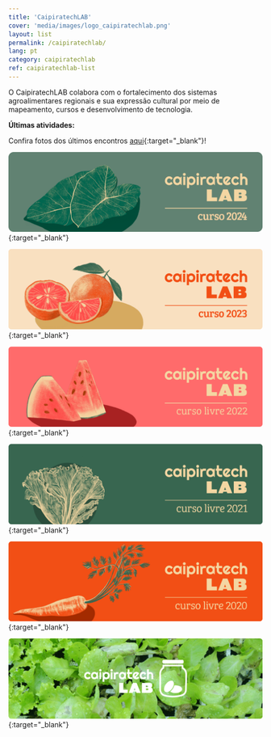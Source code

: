 ```yaml
---
title: 'CaipiratechLAB'
cover: 'media/images/logo_caipiratechlab.png'
layout: list
permalink: /caipiratechlab/
lang: pt
category: caipiratechlab
ref: caipiratechlab-list
---
```

  
O CaipiratechLAB colabora com o fortalecimento dos sistemas agroalimentares regionais e sua expressão cultural por meio de mapeamento, cursos e desenvolvimento de tecnologia.  

**Últimas atividades:**

Confira fotos dos últimos encontros [aqui](https://www.flickr.com/photos/196098481@N03/albums/){:target="_blank"}!

[![Banner Curso CaipiratechLAB 2024](/media/images/Banner_Curso_CaipiratechLAB2024.png)](/caipiratechlab2024/){:target="_blank"}

[![Banner Curso CaipiratechLAB 2023](/media/images/Banner_Curso_CaipiratechLAB2023.png)](/caipiratechlab2023/){:target="_blank"}

[![Banner Curso CaipiratechLAB 2022](/media/images/banner_caipiratechlab_curso2022.png)](https://silo.org.br/caipiratechlab2022/){:target="_blank"}

[![Banner Curso CaipiratechLAB 2021](/media/images/c21_cursolivre_banner.png)](https://silo.org.br/caipiratechlab2021/){:target="_blank"}

[![Banner Curso CaipiratechLAB 2020](/media/images/c20_cursolivre_banner.png)](https://silo.org.br/caipiratechlab2020/){:target="_blank"}
  
[![Banner Flicker CaipiratechLAB](/media/images/caipiratechlab_1.png)](https://www.flickr.com/photos/151197945@N07/albums/72157679168514796){:target="_blank"}
